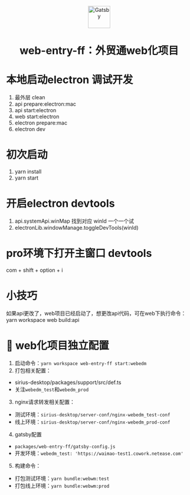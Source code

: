 <p align="center">
  <a href="https://www.gatsbyjs.com/?utm_source=starter&utm_medium=readme&utm_campaign=minimal-starter">
    <img alt="Gatsby" src="https://www.gatsbyjs.com/Gatsby-Monogram.svg" width="60" />
  </a>
</p>
<h1 align="center">
  web-entry-ff：外贸通web化项目
</h1>

# 本地启动electron 调试开发
1. 最外层 clean
2. api prepare:electron:mac 
3. api start:electron
4. web start:electron
5. electron prepare:mac
5. electron dev

# 初次启动
1. yarn install
2. yarn start

# 开启electron devtools
1. api.systemApi.winMap  找到对应 winId 一个一个试
2. electronLib.windowManage.toggleDevTools(winId)

# pro环境下打开主窗口 devtools
com + shift + option + i

# 小技巧
如果api更改了，web项目已经启动了，想更改api代码，可在web下执行命令： yarn workspace web build:api

# 🚀 web化项目独立配置
1. 启动命令：`yarn workspace web-entry-ff start:webedm`
2. 打包相关配置：
  - sirius-desktop/packages/support/src/def.ts
  - 关注`webedm_test`和`webedm_prod`
3. nginx请求转发相关配置：
  - 测试环境：`sirius-desktop/server-conf/nginx-webedm_test-conf`
  - 线上环境：`sirius-desktop/server-conf/nginx-webedm_prod-conf`
4. gatsby配置
  - `packages/web-entry-ff/gatsby-config.js`
  - 开发环境：`webedm_test: 'https://waimao-test1.cowork.netease.com'`
5. 构建命令：
  - 打包测试环境：`yarn bundle:webwm:test`
  - 打包线上环境：`yarn bundle:webwm:prod`
